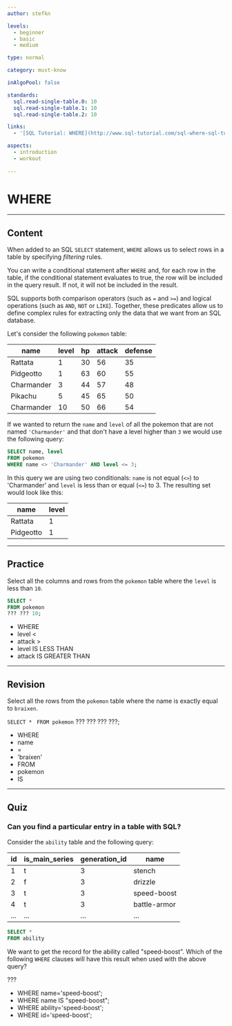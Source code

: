 ```yaml
---
author: stefkn

levels:
  - beginner
  - basic
  - medium

type: normal

category: must-know

inAlgoPool: false

standards:
  sql.read-single-table.0: 10
  sql.read-single-table.1: 10
  sql.read-single-table.2: 10

links:
  - '[SQL Tutorial: WHERE](http://www.sql-tutorial.com/sql-where-sql-tutorial/){website}'

aspects:
  - introduction
  - workout
  
---
```


# WHERE

---
## Content

When added to an SQL `SELECT` statement, `WHERE` allows us to select rows in a table by specifying *filtering* rules. 

You can write a conditional statement after `WHERE` and, for each row in the table, if the conditional statement evaluates to true, the row will be included in the query result. If not, it will not be included in the result.

SQL supports both comparison operators (such as `=` and `>=`) and logical operations (such as `AND`, `NOT` or `LIKE`). Together, these predicates allow us to define complex rules for extracting only the data that we want from an SQL database.

Let's consider the following `pokemon` table:

| name       | level | hp | attack | defense |
|------------|-------|----|--------|---------|
| Rattata    | 1     | 30 | 56     | 35      |
| Pidgeotto  | 1     | 63 | 60     | 55      |
| Charmander | 3     | 44 | 57     | 48      |
| Pikachu    | 5     | 45 | 65     | 50      |
| Charmander | 10    | 50 | 66     | 54      |

If we wanted to return the `name` and `level` of all the pokemon that are not named `'Charmander'` and that don't have a level higher than `3` we would use the following query:

```sql
SELECT name, level
FROM pokemon
WHERE name <> 'Charmander' AND level <= 3;
```

In this query we are using two conditionals: `name` is not equal (`<>`) to 'Charmander' and `level` is less than or equal (`<=`) to 3. The resulting set would look like this:

| name      | level |
|-----------|-------|
| Rattata   | 1     |
| Pidgeotto | 1     |

---
## Practice

Select all the columns and rows from the `pokemon` table where the `level` is less than `10`.

```sql
SELECT * 
FROM pokemon
??? ??? 10;
```


* WHERE
* level <
* attack >
* level IS LESS THAN
* attack IS GREATER THAN

---
## Revision

Select all the rows from the `pokemon` table where the name is exactly equal to `braixen`.

`SELECT * `
`FROM pokemon`
??? ??? ??? ???;


* WHERE
* name
* =
* 'braixen'
* FROM
* pokemon
* IS

---
## Quiz 
### Can you find a particular entry in a table with SQL?

Consider the `ability` table and the following query:

| id  | is_main_series | generation_id | name         |
|-----|----------------|---------------|--------------|
| 1   | t              | 3             | stench       |
| 2   | f              | 3             | drizzle      |
| 3   | t              | 3             | speed-boost  |
| 4   | t              | 3             | battle-armor |
| ... | ...            | ...           | ...          |

```sql
SELECT *
FROM ability
```
We want to get the record for the ability called "speed-boost". Which of the following `WHERE` clauses will
have this result when used with the above query?

???

* WHERE name='speed-boost';
* WHERE name IS "speed-boost";
* WHERE ability='speed-boost';
* WHERE id='speed-boost';
 
 

